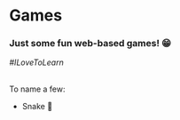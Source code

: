 <h1>Games</h1>
<h3>Just some fun web-based games! &#128513;</h3>
<i>#ILoveToLearn</i>
<br><br>
<p>To name a few:</p>
<ul>
  <li>Snake &#128013;</li>
</ul>
